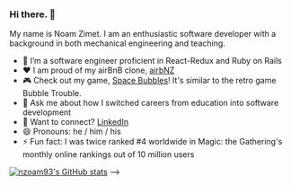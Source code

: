 ### Hi there. 👋 

My name is Noam Zimet. I am an enthusiastic software developer with a background in both mechanical engineering and teaching. 

- 🔭 I’m a software engineer proficient in React-Redux and Ruby on Rails  
- ❤️ I am proud of my airBnB clone, [airbNZ](https://airbnz.onrender.com/)
- 🎮 Check out my game, [Space Bubbles](https://nzoam93.github.io/Space-Bubbles/)! It's similar to the retro game Bubble Trouble.
- 💬 Ask me about how I switched careers from education into software development
- 🔗 Want to connect?  [LinkedIn](https://www.linkedin.com/in/noam-zimet-4114a594/)
- 😄 Pronouns: he / him / his
- ⚡ Fun fact: I was twice ranked #4 worldwide in Magic: the Gathering's monthly online rankings out of 10 million users

[![nzoam93's GitHub stats](https://github-readme-stats.vercel.app/api?username=nzoam93)](https://github.com/nzoam93/github-readme-stats)
-->
